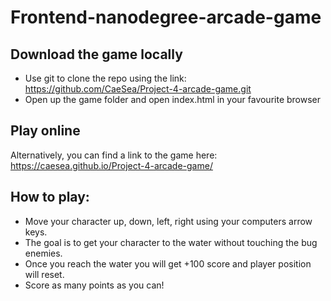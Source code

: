 # Frontend-nanodegree-arcade-game

## Download the game locally

* Use git to clone the repo using the link: https://github.com/CaeSea/Project-4-arcade-game.git
* Open up the game folder and open index.html in your favourite browser

## Play online

Alternatively, you can find a link to the game here: https://caesea.github.io/Project-4-arcade-game/

## How to play:

* Move your character up, down, left, right using your computers arrow keys.
* The goal is to get your character to the water without touching the bug enemies.
* Once you reach the water you will get +100 score and player position will reset.
* Score as many points as you can!
